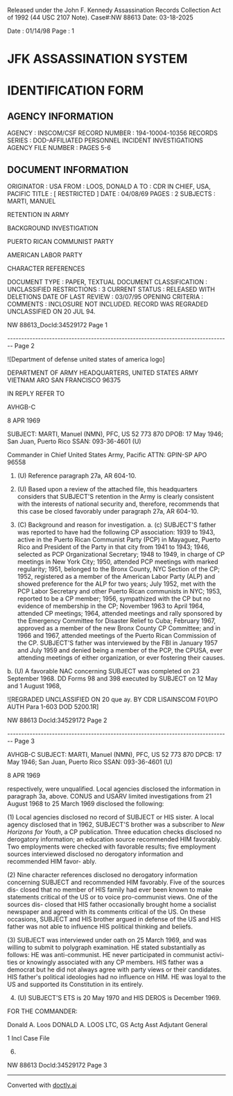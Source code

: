 Released under the John F. Kennedy
Assassination Records Collection Act of
1992 (44 USC 2107 Note). Case#:NW
88613 Date: 03-18-2025

Date : 01/14/98
Page : 1

# JFK ASSASSINATION SYSTEM
# IDENTIFICATION FORM

## AGENCY INFORMATION

AGENCY : INSCOM/CSF
RECORD NUMBER : 194-10004-10356
RECORDS SERIES : DOD-AFFILIATED PERSONNEL INCIDENT INVESTIGATIONS
AGENCY FILE NUMBER : PAGES 5-6

## DOCUMENT INFORMATION

ORIGINATOR : USA
FROM : LOOS, DONALD A
TO : CDR IN CHIEF, USA, PACIFIC
TITLE : [ RESTRICTED ]
DATE : 04/08/69
PAGES : 2
SUBJECTS : MARTI, MANUEL

RETENTION IN ARMY

BACKGROUND INVESTIGATION

PUERTO RICAN COMMUNIST PARTY

AMERICAN LABOR PARTY

CHARACTER REFERENCES

DOCUMENT TYPE : PAPER, TEXTUAL DOCUMENT
CLASSIFICATION : UNCLASSIFIED
RESTRICTIONS : 3
CURRENT STATUS : RELEASED WITH DELETIONS
DATE OF LAST REVIEW : 03/07/95
OPENING CRITERIA :
COMMENTS : INCLOSURE NOT INCLUDED. RECORD WAS REGRADED
UNCLASSIFIED ON 20 JUL 94.

NW 88613_DocId:34529172 Page 1


-------------------------------------------------------------------------------- Page 2

![Department of defense united states of america logo]

DEPARTMENT OF ARMY
HEADQUARTERS, UNITED STATES ARMY VIETNAM
ARO SAN FRANCISCO 96375

IN REPLY REFER TO

AVHGB-C

8 APR 1969

SUBJECT: MARTI, Manuel (NMN), PFC, US 52 773 870
DPOB: 17 May 1946; San Juan, Puerto Rico
SSAN: 093-36-4601 (U)

Commander in Chief
United States Army, Pacific
ATTN: GPIN-SP
APO 96558

1. (U) Reference paragraph 27a, AR 604-10.

2. (U) Based upon a review of the attached file, this headquarters considers that SUBJECT'S retention in the Army is clearly consistent with the interests of national security and, therefore, recommends that this case be closed favorably under paragraph 27a, AR 604-10.

3. (C) Background and reason for investigation. a. (c) SUBJECT'S father was reported to have had the following CP association: 1939 to 1943, active in the Puerto Rican Communist Party (PCP) in Mayaguez, Puerto Rico and President of the Party in that city from 1941 to 1943; 1946, selected as PCP Organizational Secretary; 1948 to 1949, in charge of CP meetings in New York City; 1950, attended PCP meetings with marked regularity; 1951, belonged to the Bronx County, NYC Section of the CP; 1952, registered as a member of the American Labor Party (ALP) and showed preference for the ALP for two years; July 1952, met with the PCP Labor Secretary and other Puerto Rican communists in NYC; 1953, reported to be a CP member; 1956, sympathized with the CP but no evidence of membership in the CP; November 1963 to April 1964, attended CP meetings; 1964, attended meetings and rally sponsored by the Emergency Committee for Disaster Relief to Cuba; February 1967, approved as a member of the new Bronx County CP Committee; and in 1966 and 1967, attended meetings of the Puerto Rican Commission of the CP. SUBJECT'S father was interviewed by the FBI in January 1957 and July 1959 and denied being a member of the PCP, the CPUSA, ever attending meetings of either organization, or ever fostering their causes.

b. (U) A favorable NAC concerning SUBJECT was completed on 23 September 1968. DD Forms 98 and 398 executed by SUBJECT on 12 May and 1 August 1968,

![REGRADED UNCLASSIFIED ON 20 que ay. BY CDR LISAINSCOM F01/PO AUTH Para 1-603 DOD 5200.1R]

NW 88613 Docld:34529172 Page 2


-------------------------------------------------------------------------------- Page 3

AVHGB-C
SUBJECT: MARTI, Manuel (NMN), PFC, US 52 773 870
DPCB: 17 May 1946; San Juan, Puerto Rico
SSAN: 093-36-4601 (U)

8 APR 1969

respectively, were unqualified. Local agencies disclosed the information in
paragraph 3a, above. CONUS and USARV limited investigations from 21 August
1968 to 25 March 1969 disclosed the following:

(1) Local agencies disclosed no record of SUBJECT or HIS sister. A
local agency disclosed that in 1962, SUBJECT'S brother was a subscriber to
*New Horizons for Youth*, a CP publication. Three education checks disclosed
no derogatory information; an education source recommended HIM favorably.
Two employments were checked with favorable results; five employment sources
interviewed disclosed no derogatory information and recommended HIM favor-
ably.

(2) Nine character references disclosed no derogatory information
concerning SUBJECT and recommended HIM favorably. Five of the sources dis-
closed that no member of HIS family had ever been known to make statements
critical of the US or to voice pro-communist views. One of the sources dis-
closed that HIS father occasionally brought home a socialist newspaper and
agreed with its comments critical of the US. On these occasions, SUBJECT
and HIS brother argued in defense of the US and HIS father was not able to
influence HIS political thinking and beliefs.

(3) SUBJECT was interviewed under oath on 25 March 1969, and was
willing to submit to polygraph examination. HE stated substantially as
follows: HE was anti-communist. HE never participated in communist activi-
ties or knowingly associated with any CP members. HIS father was a democrat
but he did not always agree with party views or their candidates. HIS
father's political ideologies had no influence on HIM. HE was loyal to the
US and supported its Constitution in its entirely.

4. (U) SUBJECT'S ETS is 20 May 1970 and HIS DEROS is December 1969.

FOR THE COMMANDER:

Donald A. Loos
DONALD A. LOOS
LTC, GS
Actg Asst Adjutant General

1 Incl
Case File

6. 
NW 88613 Docld:34529172 Page 3


---
Converted with [doctly.ai](https://doctly.ai)